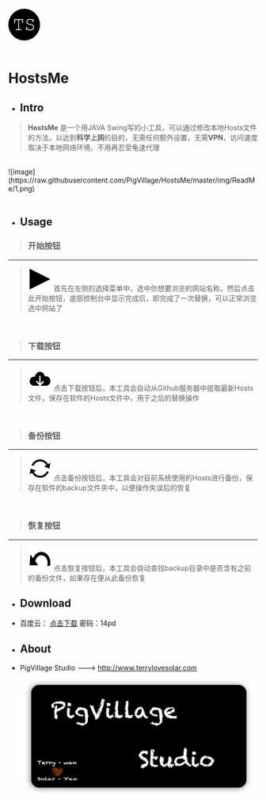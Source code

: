 ![image](https://raw.githubusercontent.com/PigVillage/HostsMe/master/img/logo.png)<br/><br/>

# HostsMe

- ## Intro
> **HostsMe** 是一个用JAVA Swing写的小工具，可以通过修改本地Hosts文件的方法，以达到**科学上网**的目的，无需任何额外设置，无需**VPN**，访问速度取决于本地网络环境，不用再忍受龟速代理



 <br/>
![image](https://raw.githubusercontent.com/PigVillage/HostsMe/master/img/ReadMe/1.png)<br/><br/>

- ## Usage

> ### 开始按钮
***
> ![image](https://raw.githubusercontent.com/PigVillage/HostsMe/master/img/start.png) 首先在左侧的选择菜单中，选中你想要浏览的网站名称，然后点击此开始按钮，底部控制台中显示完成后，即完成了一次替换，可以正常浏览选中网站了<br/>

<br/>

> ### 下载按钮
***
> ![image](https://raw.githubusercontent.com/PigVillage/HostsMe/master/img/download.png) 点击下载按钮后，本工具会自动从Github服务器中提取最新Hosts文件，保存在软件的Hosts文件中，用于之后的替换操作<br/>

<br/>

> ### 备份按钮
***
> ![image](https://raw.githubusercontent.com/PigVillage/HostsMe/master/img/backup.png) 点击备份按钮后，本工具会对目前系统使用的Hosts进行备份，保存在软件的backup文件夹中，以便操作失误后的恢复<br/>

<br/>

> ### 恢复按钮
***
> ![image](https://raw.githubusercontent.com/PigVillage/HostsMe/master/img/restore.png) 点击恢复按钮后，本工具会自动查找backup目录中是否含有之前的备份文件，如果存在便从此备份恢复<br/>

- ## Download

 - 百度云： [点击下载](http://pan.baidu.com/s/1eQOvyJC)  密码：14pd


- ## About

 - PigVillage Studio --->  <http://www.terrylovesolar.com>

   [![image](https://raw.githubusercontent.com/PigVillage/HostsMe/master/img/ReadMe/Banner.png "访问主页")](http://www.terrylovesolar.com)

